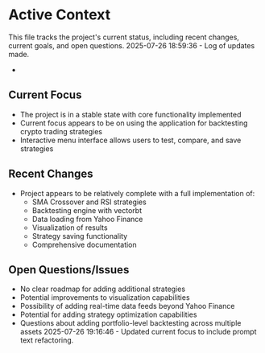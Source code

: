 # Active Context

This file tracks the project's current status, including recent changes, current goals, and open questions.
2025-07-26 18:59:36 - Log of updates made.

*

## Current Focus

* The project is in a stable state with core functionality implemented
* Current focus appears to be on using the application for backtesting crypto trading strategies
* Interactive menu interface allows users to test, compare, and save strategies

## Recent Changes

* Project appears to be relatively complete with a full implementation of:
  * SMA Crossover and RSI strategies
  * Backtesting engine with vectorbt
  * Data loading from Yahoo Finance
  * Visualization of results
  * Strategy saving functionality
  * Comprehensive documentation

## Open Questions/Issues

* No clear roadmap for adding additional strategies
* Potential improvements to visualization capabilities
* Possibility of adding real-time data feeds beyond Yahoo Finance
* Potential for adding strategy optimization capabilities
* Questions about adding portfolio-level backtesting across multiple assets
2025-07-26 19:16:46 - Updated current focus to include prompt text refactoring.
